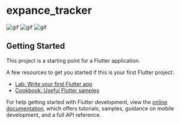 # expance_tracker

![gif](https://media.giphy.com/media/v1.Y2lkPTc5MGI3NjExZDQ3ZDA4NTkyZjI1ZjJlYzAxYzk1MzQ4M2E2ODJiNjk2N2UzYWNhOCZlcD12MV9pbnRlcm5hbF9naWZzX2dpZklkJmN0PWc/ogX20j7I5JPmf0a7DO/giphy.gif)
![gif](https://media.giphy.com/media/v1.Y2lkPTc5MGI3NjExNmQ4NTJlNDM3NmE4MGNmNmY1NjY1MzY4MDNjZDcwZDQ5M2UxNGNkYiZlcD12MV9pbnRlcm5hbF9naWZzX2dpZklkJmN0PWc/PVALU3nnCYOSvdUqVP/giphy.gif)
![gif](https://media.giphy.com/media/v1.Y2lkPTc5MGI3NjExZWQ1YjJkN2U5MmE2YWE2YzM2ZWIzMjIwYzY3YTgyOTlhN2U1MDY2NiZlcD12MV9pbnRlcm5hbF9naWZzX2dpZklkJmN0PWc/QWJJ8yYG3os7th1BGh/giphy.gif)    
    
        

## Getting Started

This project is a starting point for a Flutter application.

A few resources to get you started if this is your first Flutter project:

- [Lab: Write your first Flutter app](https://docs.flutter.dev/get-started/codelab)
- [Cookbook: Useful Flutter samples](https://docs.flutter.dev/cookbook)

For help getting started with Flutter development, view the
[online documentation](https://docs.flutter.dev/), which offers tutorials,
samples, guidance on mobile development, and a full API reference.

